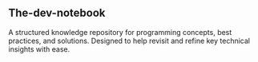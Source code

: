 ## The-dev-notebook

A structured knowledge repository for programming concepts, best practices, and solutions. Designed to help revisit and refine key technical insights with ease.
